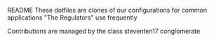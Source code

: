 
<span color="purple">README</span>
These dotfiles are clones of our configurations for common applications "The Regulators" use frequently

Contributions are managed by the class steventen17 conglomerate
